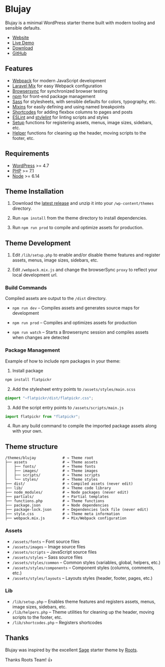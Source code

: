 # Blujay

Blujay is a minimal WordPress starter theme built with modern tooling and sensible defaults.

- [Website](https://blujay.lenko.dev)
- [Live Demo](https://blujay-demo.lenko.dev)
- [Download](https://github.com/nlenkowski/blujay/releases/latest)
- [GitHub](https://github.com/nlenkowski/blujay)

## Features

- [Webpack](https://webpack.js.org) for modern JavaScript development
- [Laravel Mix](https://laravel-mix.com) for easy Webpack configuration
- [Browsersync](https://browsersync.io) for synchronized browser testing
- [npm](https://www.npmjs.com) for front-end package management
- [Sass](https://sass-lang.com) for stylesheets, with sensible defaults for colors, typography, etc.
- [Mixins](https://github.com/nlenkowski/blujay/blob/master/assets/styles/common/_helpers.scss) for easily defining and using named breakpoints
- [Shortcodes](https://github.com/nlenkowski/blujay/blob/master/lib/shortcodes.php) for adding flexbox columns to pages and posts
- [ESLint](https://eslint.org) and [stylelint](https://stylelint.io) for linting scripts and styles
- [Setup](https://github.com/nlenkowski/blujay/blob/master/lib/setup.php) functions for registering assets, menus, image sizes, sidebars, etc.
- [Helper](https://github.com/nlenkowski/blujay/blob/master/lib/helpers.php) functions for cleaning up the header, moving scripts to the footer, etc.

## Requirements

- [WordPress](https://wordpress.org/) >= 4.7
- [PHP](https://secure.php.net/) >= 7.1
- [Node](https://nodejs.org/) >= 6.14

## Theme Installation

1. Download the [latest release](https://github.com/nlenkowski/blujay/releases/latest/) and unzip it into your `/wp-content/themes` directory.

2. Run `npm install` from the theme directory to install dependencies.

3. Run `npm run prod` to compile and optimize assets for production.

## Theme Development

1. Edit `/lib/setup.php` to enable and/or disable theme features and register assets, menus, image sizes, sidebars, etc.

2. Edit `/webpack.mix.js` and change the browserSync `proxy` to reflect your local development url.

### Build Commands

Compiled assets are output to the `/dist` directory.

- `npm run dev` – Compiles assets and generates source maps for development

- `npm run prod` – Compiles and optimizes assets for production

- `npm run watch` – Starts a Browsersync session and compiles assets when changes are detected

### Package Management

Example of how to include npm packages in your theme:

1. Install package

```sh
npm install flatpickr
```

2. Add the stylesheet entry points to `/assets/styles/main.scss`

```css
@import "~flatpickr/dist/flatpickr.css";
```

3. Add the script entry points to `/assets/scripts/main.js`

```js
import flatpickr from "flatpickr";
```

4. Run any build command to compile the imported package assets along with your own.

## Theme structure

```
/themes/blujay            # → Theme root
├── assets                # → Theme assets
│   ├── fonts/            # → Theme fonts
│   ├── images/           # → Theme images
│   ├── scripts/          # → Theme scripts
│   └── styles/           # → Theme styles
├── dist/                 # → Compiled assets (never edit)
├── lib/                  # → Theme code library
├── node_modules/         # → Node packages (never edit)
├── partials/             # → Partial templates
├── functions.php         # → Theme functions
├── package.json          # → Node dependencies
├── package-lock.json     # → Dependencies lock file (never edit)
├── style.css             # → Theme meta information
├── webpack.mix.js        # → Mix/Webpack configuration
```

### Assets

- `/assets/fonts` – Font source files
- `/assets/images` – Image source files
- `/assets/scripts` – JavaScript source files
- `/assets/styles` – Sass source files
- `/assets/styles/common` – Common styles (variables, global, helpers, etc.)
- `/assets/styles/components` – Component styles (columns, comments, etc.)
- `/assets/styles/layouts` – Layouts styles (header, footer, pages, etc.)

### Lib

- `/lib/setup.php` – Enables theme features and registers assets, menus, image sizes, sidebars, etc.
- `/lib/helpers.php` – Theme utilities for cleaning up the header, moving scripts to the footer, etc.
- `/lib/shortcodes.php` – Registers shortcodes

## Thanks

Blujay was inspired by the excellent [Sage](https://roots.io/sage/) starter theme by [Roots](https://roots.io/).

Thanks Roots Team! 👍
